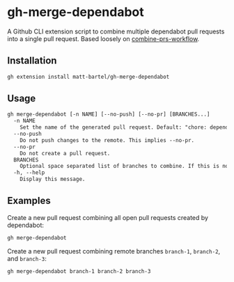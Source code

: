 # gh-merge-dependabot

A Github CLI extension script to combine multiple dependabot pull requests into a single pull request. Based loosely on [combine-prs-workflow](https://github.com/hrvey/combine-prs-workflow).

## Installation

```bash
gh extension install matt-bartel/gh-merge-dependabot
```

## Usage

```txt
gh merge-dependabot [-n NAME] [--no-push] [--no-pr] [BRANCHES...]
  -n NAME
    Set the name of the generated pull request. Default: "chore: dependabot version updates"
  --no-push
    Do not push changes to the remote. This implies --no-pr.
  --no-pr
    Do not create a pull request.
  BRANCHES
    Optional space separated list of branches to combine. If this is not specified the script will use branches for every pull request opened by dependabot.
  -h, --help
    Display this message.
```

## Examples

Create a new pull request combining all open pull requests created by dependabot:

```bash
gh merge-dependabot
```

Create a new pull request combining remote branches `branch-1`, `branch-2`, and `branch-3`:

```bash
gh merge-dependabot branch-1 branch-2 branch-3
```
